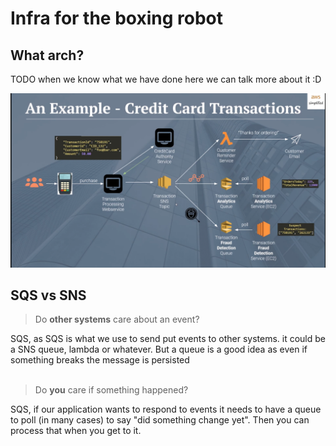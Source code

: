 # Infra for the boxing robot

## What arch?

TODO when we know what we have done here we can talk more about it :D

![sample](./ASampleApplication.png)

## SQS vs SNS

> Do **other systems** care about an event?

SQS, as SQS is what we use to send put events to other systems. it could be a SNS queue, lambda or whatever. But a queue is a good idea as even if something breaks the message is persisted
<br />
<br />

> Do **you** care if something happened?

SQS, if our application wants to respond to events it needs to have a queue to poll (in many cases) to say "did something change yet". Then you can process that when you get to it.
